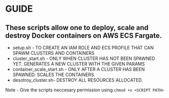 # GUIDE
## These scripts allow one to deploy, scale and destroy Docker containers on AWS ECS Fargate.

* setup.sh - TO CREATE AN IAM ROLE AND ECS PROFILE THAT CAN SPAWM CLUSTERS AND CONTAINERS
* cluster_start.sh - ONLY WHEN CLUSTER HAS NOT BEEN SPAWNED YET. GENERATES A NEW CLUSTER WITH THE GIVEN PARAMS
* container_scale_start.sh - ONLY AFTER A CLUSTER HAS BEEN SPAWNED. SCALES THE CONTAINERS.
* desotroy_cluster.sh- DESTROY ALL RESOURCES ALLOCATED.

Note - Give the scripts neccesary permission using ```chmod +x <SCRIPT PATH>```
